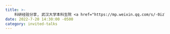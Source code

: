 ```yaml
---
title: >-
    科研经验分享, 武汉大学本科生院 <a href="https://mp.weixin.qq.com/s/-0izTTBM3ijwiVrmuvOb9Q" target="_blank">[Slides]</a>
date: 2022-7-20 14:30:00 -0500
category: invited-talks
---
```

